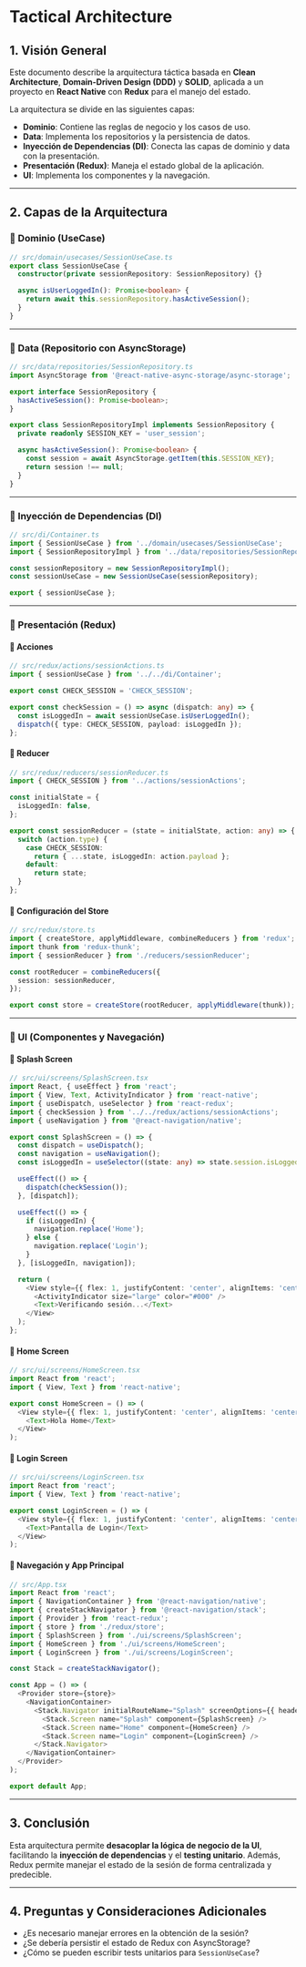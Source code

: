# Tactical Architecture

## 1. Visión General

Este documento describe la arquitectura táctica basada en **Clean Architecture**, **Domain-Driven Design (DDD)** y **SOLID**, aplicada a un proyecto en **React Native** con **Redux** para el manejo del estado.

La arquitectura se divide en las siguientes capas:
- **Dominio**: Contiene las reglas de negocio y los casos de uso.
- **Data**: Implementa los repositorios y la persistencia de datos.
- **Inyección de Dependencias (DI)**: Conecta las capas de dominio y data con la presentación.
- **Presentación (Redux)**: Maneja el estado global de la aplicación.
- **UI**: Implementa los componentes y la navegación.

---

## 2. Capas de la Arquitectura

### 📌 Dominio (UseCase)

```typescript
// src/domain/usecases/SessionUseCase.ts
export class SessionUseCase {
  constructor(private sessionRepository: SessionRepository) {}

  async isUserLoggedIn(): Promise<boolean> {
    return await this.sessionRepository.hasActiveSession();
  }
}
```

---

### 📌 Data (Repositorio con AsyncStorage)

```typescript
// src/data/repositories/SessionRepository.ts
import AsyncStorage from '@react-native-async-storage/async-storage';

export interface SessionRepository {
  hasActiveSession(): Promise<boolean>;
}

export class SessionRepositoryImpl implements SessionRepository {
  private readonly SESSION_KEY = 'user_session';

  async hasActiveSession(): Promise<boolean> {
    const session = await AsyncStorage.getItem(this.SESSION_KEY);
    return session !== null;
  }
}
```

---

### 📌 Inyección de Dependencias (DI)

```typescript
// src/di/Container.ts
import { SessionUseCase } from '../domain/usecases/SessionUseCase';
import { SessionRepositoryImpl } from '../data/repositories/SessionRepository';

const sessionRepository = new SessionRepositoryImpl();
const sessionUseCase = new SessionUseCase(sessionRepository);

export { sessionUseCase };
```

---

### 📌 Presentación (Redux)

#### 🎯 Acciones
```typescript
// src/redux/actions/sessionActions.ts
import { sessionUseCase } from '../../di/Container';

export const CHECK_SESSION = 'CHECK_SESSION';

export const checkSession = () => async (dispatch: any) => {
  const isLoggedIn = await sessionUseCase.isUserLoggedIn();
  dispatch({ type: CHECK_SESSION, payload: isLoggedIn });
};
```

#### 🎯 Reducer
```typescript
// src/redux/reducers/sessionReducer.ts
import { CHECK_SESSION } from '../actions/sessionActions';

const initialState = {
  isLoggedIn: false,
};

export const sessionReducer = (state = initialState, action: any) => {
  switch (action.type) {
    case CHECK_SESSION:
      return { ...state, isLoggedIn: action.payload };
    default:
      return state;
  }
};
```

#### 🎯 Configuración del Store
```typescript
// src/redux/store.ts
import { createStore, applyMiddleware, combineReducers } from 'redux';
import thunk from 'redux-thunk';
import { sessionReducer } from './reducers/sessionReducer';

const rootReducer = combineReducers({
  session: sessionReducer,
});

export const store = createStore(rootReducer, applyMiddleware(thunk));
```

---

### 📌 UI (Componentes y Navegación)

#### 🎯 Splash Screen
```typescript
// src/ui/screens/SplashScreen.tsx
import React, { useEffect } from 'react';
import { View, Text, ActivityIndicator } from 'react-native';
import { useDispatch, useSelector } from 'react-redux';
import { checkSession } from '../../redux/actions/sessionActions';
import { useNavigation } from '@react-navigation/native';

export const SplashScreen = () => {
  const dispatch = useDispatch();
  const navigation = useNavigation();
  const isLoggedIn = useSelector((state: any) => state.session.isLoggedIn);

  useEffect(() => {
    dispatch(checkSession());
  }, [dispatch]);

  useEffect(() => {
    if (isLoggedIn) {
      navigation.replace('Home');
    } else {
      navigation.replace('Login');
    }
  }, [isLoggedIn, navigation]);

  return (
    <View style={{ flex: 1, justifyContent: 'center', alignItems: 'center' }}>
      <ActivityIndicator size="large" color="#000" />
      <Text>Verificando sesión...</Text>
    </View>
  );
};
```

#### 🎯 Home Screen
```typescript
// src/ui/screens/HomeScreen.tsx
import React from 'react';
import { View, Text } from 'react-native';

export const HomeScreen = () => (
  <View style={{ flex: 1, justifyContent: 'center', alignItems: 'center' }}>
    <Text>Hola Home</Text>
  </View>
);
```

#### 🎯 Login Screen
```typescript
// src/ui/screens/LoginScreen.tsx
import React from 'react';
import { View, Text } from 'react-native';

export const LoginScreen = () => (
  <View style={{ flex: 1, justifyContent: 'center', alignItems: 'center' }}>
    <Text>Pantalla de Login</Text>
  </View>
);
```

#### 🎯 Navegación y App Principal
```typescript
// src/App.tsx
import React from 'react';
import { NavigationContainer } from '@react-navigation/native';
import { createStackNavigator } from '@react-navigation/stack';
import { Provider } from 'react-redux';
import { store } from './redux/store';
import { SplashScreen } from './ui/screens/SplashScreen';
import { HomeScreen } from './ui/screens/HomeScreen';
import { LoginScreen } from './ui/screens/LoginScreen';

const Stack = createStackNavigator();

const App = () => (
  <Provider store={store}>
    <NavigationContainer>
      <Stack.Navigator initialRouteName="Splash" screenOptions={{ headerShown: false }}>
        <Stack.Screen name="Splash" component={SplashScreen} />
        <Stack.Screen name="Home" component={HomeScreen} />
        <Stack.Screen name="Login" component={LoginScreen} />
      </Stack.Navigator>
    </NavigationContainer>
  </Provider>
);

export default App;
```

---

## 3. Conclusión

Esta arquitectura permite **desacoplar la lógica de negocio de la UI**, facilitando la **inyección de dependencias** y el **testing unitario**. Además, Redux permite manejar el estado de la sesión de forma centralizada y predecible.

---

## 4. Preguntas y Consideraciones Adicionales
- ¿Es necesario manejar errores en la obtención de la sesión?
- ¿Se debería persistir el estado de Redux con AsyncStorage?
- ¿Cómo se pueden escribir tests unitarios para `SessionUseCase`?
